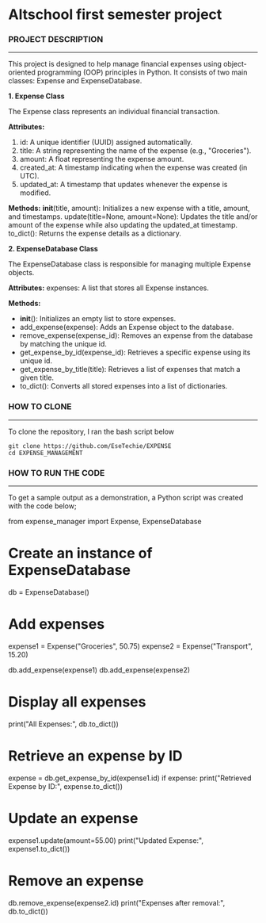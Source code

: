 # **Altschool first semester project**

### PROJECT DESCRIPTION
---

This project is designed to help manage financial expenses using object-oriented programming (OOP) principles in Python. It consists of two main classes: Expense and ExpenseDatabase.

**1. Expense Class**

The Expense class represents an individual financial transaction.

**Attributes:**

1. id: A unique identifier (UUID) assigned automatically.
2. title: A string representing the name of the expense (e.g., "Groceries").
3. amount: A float representing the expense amount.
4. created_at: A timestamp indicating when the expense was created (in UTC).
5. updated_at: A timestamp that updates whenever the expense is modified.
   
**Methods:**
__init__(title, amount): Initializes a new expense with a title, amount, and timestamps.
update(title=None, amount=None): Updates the title and/or amount of the expense while also updating the updated_at timestamp.
to_dict(): Returns the expense details as a dictionary.

**2. ExpenseDatabase Class**

The ExpenseDatabase class is responsible for managing multiple Expense objects.

**Attributes:**
expenses: A list that stores all Expense instances.

**Methods:**

- __init__(): Initializes an empty list to store expenses.
- add_expense(expense): Adds an Expense object to the database.
- remove_expense(expense_id): Removes an expense from the database by matching the unique id.
- get_expense_by_id(expense_id): Retrieves a specific expense using its unique id.
- get_expense_by_title(title): Retrieves a list of expenses that match a given title.
- to_dict(): Converts all stored expenses into a list of dictionaries.

### HOW TO CLONE
---

To clone the repository, I ran the bash script below 
```
git clone https://github.com/EseTechie/EXPENSE
cd EXPENSE_MANAGEMENT
```

### HOW TO RUN THE CODE
---

To get a sample output as a demonstration, a Python script was created with the code below;

from expense_manager import Expense, ExpenseDatabase

# Create an instance of ExpenseDatabase
db = ExpenseDatabase()

# Add expenses
expense1 = Expense("Groceries", 50.75)
expense2 = Expense("Transport", 15.20)

db.add_expense(expense1)
db.add_expense(expense2)

# Display all expenses
print("All Expenses:", db.to_dict())

# Retrieve an expense by ID
expense = db.get_expense_by_id(expense1.id)
if expense:
    print("Retrieved Expense by ID:", expense.to_dict())

# Update an expense
expense1.update(amount=55.00)
print("Updated Expense:", expense1.to_dict())

# Remove an expense
db.remove_expense(expense2.id)
print("Expenses after removal:", db.to_dict())


